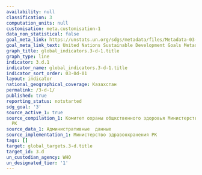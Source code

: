 ```yaml
---
availability: null
classification: 3
computation_units: null
customisation: meta.customisation-1
data_non_statistical: false
goal_meta_link: https://unstats.un.org/sdgs/metadata/files/Metadata-03-0D-01.pdf
goal_meta_link_text: United Nations Sustainable Development Goals Metadata (pdf 865kB)
graph_title: global_indicators.3-d-1.title
graph_type: line
indicator: 3.d.1
indicator_name: global_indicators.3-d-1.title
indicator_sort_order: 03-0d-01
layout: indicator
national_geographical_coverage: Казахстан
permalink: /3-d-1/
published: true
reporting_status: notstarted
sdg_goal: '3'
source_active_1: true
source_compilation_1: Комитет охраны общкственного здоровья Министерства здравоохранения
  РК
source_data_1: Административные  данные
source_implementation_1: Министерство здравоохранения РК
tags: []
target: global_targets.3-d.title
target_id: 3.d
un_custodian_agency: WHO
un_designated_tier: '1'
---
```

